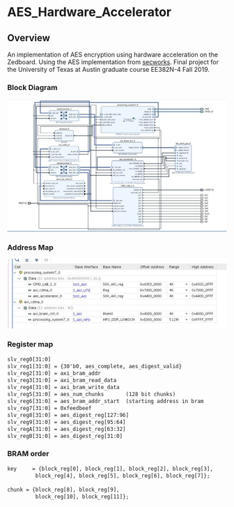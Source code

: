 # AES_Hardware_Accelerator

## Overview

An implementation of AES encryption using hardware acceleration on the Zedboard. Using the AES implementation from [secworks](https://github.com/secworks/aes). Final project for the University of Texas at Austin graduate course EE382N-4 Fall 2019.

### Block Diagram
![Image of block diagram](https://github.com/matthewbarondeau/AES_Hardware_Accelerator/blob/master/images/382N_final_block_diagram.png)

### Address Map
![Image of Memory Mapping](https://github.com/matthewbarondeau/AES_Hardware_Accelerator/blob/master/images/382N_final_mapping.png)

### Register map
```
slv_reg0[31:0]  
slv_reg1[31:0] = {30'b0, aes_complete, aes_digest_valid}  
slv_reg2[31:0] = axi_bram_addr  
slv_reg3[31:0] = axi_bram_read_data  
slv_reg4[31:0] = axi_bram_write_data  
slv_reg5[31:0] = aes_num_chunks       (128 bit chunks)  
slv_reg6[31:0] = aes_bram_addr_start  (starting address in bram  
slv_reg7[31:0] = 0xfeedbeef  
slv_reg8[31:0] = aes_digest_reg[127:96]  
slv_reg9[31:0] = aes_digest_reg[95:64]  
slv_regA[31:0] = aes_digest_reg[63:32]  
slv_regB[31:0] = aes_digest_reg[31:0]  
```

### BRAM order
```
key 	= {block_reg[0], block_reg[1], block_reg[2], block_reg[3],  
         block_reg[4], block_reg[5], block_reg[6], block_reg[7]};  

chunk = {block_reg[8], block_reg[9],  
         block_reg[10], block_reg[11]};
```
